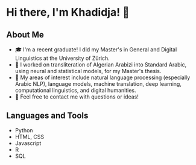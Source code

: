 # Hi there, I'm Khadidja! 👋

## About Me
- 🎓 I'm a recent graduate! I did my Master's in General and Digital Linguistics at the University of Zürich.
- 💼 I worked on  transliteration of Algerian Arabizi into Standard Arabic, using neural and statistical models, for my Master's thesis.
- 🌱 My areas of interest include natural language processing (especially Arabic NLP), language models, machine translation, deep learning, computational linguistics, and digital humanities.
- 💬 Feel free to contact me with questions or ideas!


## Languages and Tools
- Python
- HTML, CSS
- Javascript
- R
- SQL
